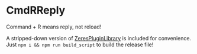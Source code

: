 # CmdRReply

Command + R means reply, not reload!

A stripped-down version of [ZeresPluginLibrary](https://github.com/rauenzi/BDPluginLibrary) is included for convenience. Just `npm i && npm run build_script` to build the release file!